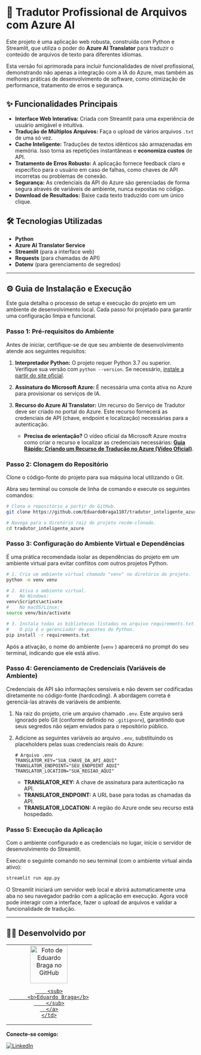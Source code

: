 # 🚀 Tradutor Profissional de Arquivos com Azure AI

Este projeto é uma aplicação web robusta, construída com Python e Streamlit, que utiliza o poder do **Azure AI Translator** para traduzir o conteúdo de arquivos de texto para diferentes idiomas.

Esta versão foi aprimorada para incluir funcionalidades de nível profissional, demonstrando não apenas a integração com a IA do Azure, mas também as melhores práticas de desenvolvimento de software, como otimização de performance, tratamento de erros e segurança.

## ✨ Funcionalidades Principais

- **Interface Web Interativa:** Criada com Streamlit para uma experiência de usuário amigável e intuitiva.
- **Tradução de Múltiplos Arquivos:** Faça o upload de vários arquivos `.txt` de uma só vez.
- **Cache Inteligente:** Traduções de textos idênticos são armazenadas em memória. Isso torna as repetições instantâneas e **economiza custos** de API.
- **Tratamento de Erros Robusto:** A aplicação fornece feedback claro e específico para o usuário em caso de falhas, como chaves de API incorretas ou problemas de conexão.
- **Segurança:** As credenciais da API do Azure são gerenciadas de forma segura através de variáveis de ambiente, nunca expostas no código.
- **Download de Resultados:** Baixe cada texto traduzido com um único clique.

## 🛠️ Tecnologias Utilizadas

- **Python**
- **Azure AI Translator Service**
- **Streamlit** (para a interface web)
- **Requests** (para chamadas de API)
- **Dotenv** (para gerenciamento de segredos)

---

## ⚙️ Guia de Instalação e Execução

Este guia detalha o processo de setup e execução do projeto em um ambiente de desenvolvimento local. Cada passo foi projetado para garantir uma configuração limpa e funcional.

### **Passo 1: Pré-requisitos do Ambiente**

Antes de iniciar, certifique-se de que seu ambiente de desenvolvimento atende aos seguintes requisitos:

1.  **Interpretador Python:** O projeto requer Python 3.7 ou superior. Verifique sua versão com `python --version`. Se necessário, [instale a partir do site oficial](https://www.python.org/downloads/ ).

2.  **Assinatura do Microsoft Azure:** É necessária uma conta ativa no Azure para provisionar os serviços de IA.

3.  **Recurso do Azure AI Translator:** Um recurso do Serviço de Tradutor deve ser criado no portal do Azure. Este recurso fornecerá as credenciais de API (chave, endpoint e localização) necessárias para a autenticação.
    *   **Precisa de orientação?** O vídeo oficial da Microsoft Azure mostra como criar o recurso e localizar as credenciais necessárias: **[Guia Rápido: Criando um Recurso de Tradução no Azure (Vídeo Oficial)](https://www.youtube.com/watch?v=Xam_QQnb5wQ )**.

### **Passo 2: Clonagem do Repositório**

Clone o código-fonte do projeto para sua máquina local utilizando o Git.

Abra seu terminal ou console de linha de comando e execute os seguintes comandos:

```bash
# Clona o repositório a partir do GitHub.
git clone https://github.com/EduardoBraga1107/tradutor_inteligente_azure.git

# Navega para o diretório raiz do projeto recém-clonado.
cd tradutor_inteligente_azure
```

### **Passo 3: Configuração do Ambiente Virtual e Dependências**

É uma prática recomendada isolar as dependências do projeto em um ambiente virtual para evitar conflitos com outros projetos Python.

```bash
# 1. Cria um ambiente virtual chamado "venv" no diretório do projeto.
python -m venv venv

# 2. Ativa o ambiente virtual.
#    No Windows:
venv\Scripts\activate
#    No macOS/Linux:
source venv/bin/activate

# 3. Instala todas as bibliotecas listadas no arquivo requirements.txt.
#    O pip é o gerenciador de pacotes do Python.
pip install -r requirements.txt
```
Após a ativação, o nome do ambiente (`venv` ) aparecerá no prompt do seu terminal, indicando que ele está ativo.

### **Passo 4: Gerenciamento de Credenciais (Variáveis de Ambiente)**

Credenciais de API são informações sensíveis e não devem ser codificadas diretamente no código-fonte (hardcoding). A abordagem correta é gerenciá-las através de variáveis de ambiente.

1.  Na raiz do projeto, crie um arquivo chamado `.env`. Este arquivo será ignorado pelo Git (conforme definido no `.gitignore`), garantindo que seus segredos não sejam enviados para o repositório público.
2.  Adicione as seguintes variáveis ao arquivo `.env`, substituindo os placeholders pelas suas credenciais reais do Azure:

    ```env
    # Arquivo .env
    TRANSLATOR_KEY="SUA_CHAVE_DA_API_AQUI"
    TRANSLATOR_ENDPOINT="SEU_ENDPOINT_AQUI"
    TRANSLATOR_LOCATION="SUA_REGIAO_AQUI"
    ```
    *   **TRANSLATOR_KEY:** A chave de assinatura para autenticação na API.
    *   **TRANSLATOR_ENDPOINT:** A URL base para todas as chamadas da API.
    *   **TRANSLATOR_LOCATION:** A região do Azure onde seu recurso está hospedado.

### **Passo 5: Execução da Aplicação**

Com o ambiente configurado e as credenciais no lugar, inicie o servidor de desenvolvimento do Streamlit.

Execute o seguinte comando no seu terminal (com o ambiente virtual ainda ativo):

```bash
streamlit run app.py
```

O Streamlit iniciará um servidor web local e abrirá automaticamente uma aba no seu navegador padrão com a aplicação em execução. Agora você pode interagir com a interface, fazer o upload de arquivos e validar a funcionalidade de tradução.

---

## 👨‍💻 Desenvolvido por

<table>
  <tr>
    <td align="center">
      <a href="https://github.com/EduardoBraga1107">
        <img src="https://avatars.githubusercontent.com/u/101203895?v=4" width="100px;" alt="Foto de Eduardo Braga no GitHub"/>  

        <sub>
          <b>Eduardo Braga</b>
        </sub>
      </a>
    </td>
  </tr>
</table>

**Conecte-se comigo:**

[![LinkedIn](https://img.shields.io/badge/LinkedIn-0077B5?style=for-the-badge&logo=linkedin&logoColor=white )](https://www.linkedin.com/in/eduardo-braga-ribeiro-781254237/ )
